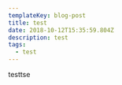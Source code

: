 ```yaml
---
templateKey: blog-post
title: test
date: 2018-10-12T15:35:59.804Z
description: test
tags:
  - test
---
```

testtse
